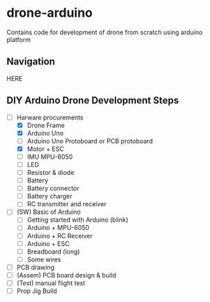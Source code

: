 # drone-arduino
Contains code for development of drone from scratch using arduino platform

## Navigation
HERE

## DIY Arduino Drone Development Steps
- [ ] Harware procurements
  - [x] Drone Frame
  - [x] Arduino Uno
  - [ ] Arduino Uno Protoboard or PCB protoboard
  - [x] Motor + ESC
  - [ ] IMU MPU-6050
  - [ ] LED
  - [ ] Resistor & diode
  - [ ] Battery
  - [ ] Battery connector
  - [ ] Battery charger
  - [ ] RC transmitter and receiver
- [ ] (SW) Basic of Arduino
  - [ ] Getting started with Arduino (blink)
  - [ ] Arduino + MPU-6050
  - [ ] Arduino + RC Receiver
  - [ ] Arduino + ESC
  - [ ] Breadboard (long)
  - [ ] Some wires
- [ ] PCB drawing 
- [ ] (Assem) PCB board design & build
- [ ] (Test) manual flight test
- [ ] Prop Jig Build